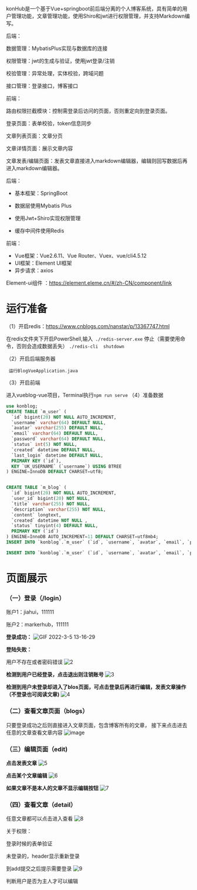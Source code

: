 konHub是一个基于Vue+springboot前后端分离的个人博客系统，具有简单的用户管理功能，文章管理功能，使用Shiro和jwt进行权限管理，并支持Markdown编写。

后端：

数据管理：MybatisPlus实现与数据库的连接

权限管理：jwt的生成与验证，使用jwt登录/注销

校验管理：异常处理，实体校验，跨域问题

接口管理：登录接口，博客接口

前端：

路由权限拦截模块：控制需登录后访问的页面，否则重定向到登录页面。

登录页面：表单校验，token信息同步

文章列表页面：文章分页

文章详情页面：展示文章内容

文章发表/编辑页面：发表文章直接进入markdown编辑器，编辑则回写数据后再进入markdown编辑器。

后端：
- 基本框架：SpringBoot

-  数据层使用Mybatis Plus

- 使用Jwt+Shiro实现权限管理

- 缓存中间件使用Redis

前端：

- Vue框架：Vue2.6.11、Vue Router、Vuex、vue/cli4.5.12
- UI框架：Element UI框架
- 异步请求：axios




Element-ui组件 ：https://element.eleme.cn/#/zh-CN/component/link

# **运行准备**

（1）开启redis：https://www.cnblogs.com/nanstar/p/13367747.html

在redis文件夹下开启PowerShell,输入` ./redis-server.exe`
停止（需要使用命令，否则会造成数据丢失）
 `./redis-cli  shutdown`

（2）开启后端服务器

` 运行BlogVueApplication.java`

（3）开启前端

进入vueblog-vue项目，Terminal执行`npm run serve`
（4）准备数据

```sql
use konblog;
CREATE TABLE `m_user` (
  `id` bigint(20) NOT NULL AUTO_INCREMENT,
  `username` varchar(64) DEFAULT NULL,
  `avatar` varchar(255) DEFAULT NULL,
  `email` varchar(64) DEFAULT NULL,
  `password` varchar(64) DEFAULT NULL,
  `status` int(5) NOT NULL,
  `created` datetime DEFAULT NULL,
  `last_login` datetime DEFAULT NULL,
  PRIMARY KEY (`id`),
  KEY `UK_USERNAME` (`username`) USING BTREE
) ENGINE=InnoDB DEFAULT CHARSET=utf8;


CREATE TABLE `m_blog` (
  `id` bigint(20) NOT NULL AUTO_INCREMENT,
  `user_id` bigint(20) NOT NULL,
  `title` varchar(255) NOT NULL,
  `description` varchar(255) NOT NULL,
  `content` longtext,
  `created` datetime NOT NULL ,
  `status` tinyint(4) DEFAULT NULL,
  PRIMARY KEY (`id`)
) ENGINE=InnoDB AUTO_INCREMENT=11 DEFAULT CHARSET=utf8mb4;
INSERT INTO `konblog`.`m_user` (`id`, `username`, `avatar`, `email`, `password`, `status`, `created`, `last_login`) VALUES ('1', 'jiahui', 'https://image-1300566513.cos.ap-guangzhou.myqcloud.com/upload/images/5a9f48118166308daba8b6da7e466aab.jpg', NULL, '96e79218965eb72c92a549dd5a330112', '0', '2020-04-20 10:44:01', NULL);

INSERT INTO `konblog`.`m_user` (`id`, `username`, `avatar`, `email`, `password`, `status`, `created`, `last_login`) VALUES ('2', 'markerhub', 'https://image-1300566513.cos.ap-guangzhou.myqcloud.com/upload/images/5a9f48118166308daba8b6da7e466aab.jpg', NULL, '96e79218965eb72c92a549dd5a330112', '0', '2020-04-20 10:44:01', NULL);

```

# 页面展示

### （一）登录（/login）

账户1：jiahui，111111

账户2：markerhub，111111

**登录成功：**
![GIF 2022-3-5 13-16-29](https://user-images.githubusercontent.com/24618393/156869227-f2751f56-6744-40be-824e-f8f81a1203eb.gif)


**登陆失败：**

用户不存在或者密码错误
![2](https://user-images.githubusercontent.com/24618393/156869393-bd320e64-47e3-485c-8662-dec872e735dc.gif)

**检测到用户已经登录，点击退出则注销账号**
![3](https://user-images.githubusercontent.com/24618393/156869742-dfe04af5-98f1-4c35-a089-b7335026f93e.gif)

**检测到用户未登录却进入了blos页面，可点击登录后再进行编辑，发表文章操作（不登录也可阅读文章)**
![4](https://user-images.githubusercontent.com/24618393/156869777-263a5bb7-157f-4969-a1ea-cfd083836799.gif)


### （二）查看文章页面（blogs）
只要登录成功之后则直接进入文章页面，包含博客所有的文章，
接下来点击进去任意的文章查看文章内容
![image](https://user-images.githubusercontent.com/24618393/156869401-395fa253-455e-4bc8-8d0b-5a280a5c7898.png)
### （三）编辑页面（edit)
**点击发表文章**
![5](https://user-images.githubusercontent.com/24618393/156871048-9a5e7404-6c7b-497a-95cf-e46cb17955d4.gif)

**点击某个文章编辑**
![6](https://user-images.githubusercontent.com/24618393/156871451-837e345f-ebc2-4b3c-b3c9-bfd025afdfb9.gif)

**如果文章不是本人的文章不显示编辑按钮**
![7](https://user-images.githubusercontent.com/24618393/156871439-368c18c3-672f-4296-aea2-57423d9cee4c.gif)

### （四）查看文章（detail）
任意文章都可以点击进入查看
![8](https://user-images.githubusercontent.com/24618393/156871529-60df41fa-745e-4ea5-a6c0-775c3dd7d235.gif)



关于权限：

登录时候的表单验证

未登录的，header显示重新登录

到add提交之后提示需要登录
![9](https://user-images.githubusercontent.com/24618393/156871593-4bc7c36e-3c85-415e-b90a-b222060ec063.gif)


判断用户是否为主人才可以编辑

